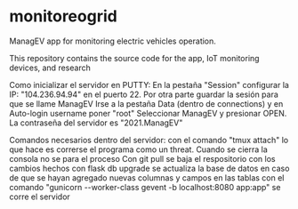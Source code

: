# monitoreogrid
ManagEV app for monitoring electric vehicles operation.

This repository contains the source code for the app, IoT monitoring devices, and research

Como inicializar el servidor en PUTTY:
    En la pestaña "Session" configurar la IP: "104.236.94.94" en el puerto 22.
    Por otra parte guardar la sesión para que se llame ManagEV
    Irse a la pestaña Data (dentro de connections) y en Auto-login username poner "root"
    Seleccionar ManagEV y presionar OPEN. La contraseña del servidor es "2021.ManagEV"

Comandos necesarios dentro del servidor:
    con el comando "tmux attach" lo que hace es correrse el programa como un threat. Cuando se cierra la consola no se para el proceso
    Con git pull se baja el respositorio con los cambios hechos
    con flask db upgrade se actualiza la base de datos en caso de que se hayan agregado nuevas columnas y campos en las tablas
    con el comando "gunicorn --worker-class gevent -b localhost:8080 app:app" se corre el servidor


